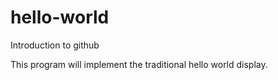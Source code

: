 # hello-world
Introduction to github

This program will implement the traditional hello world display.
